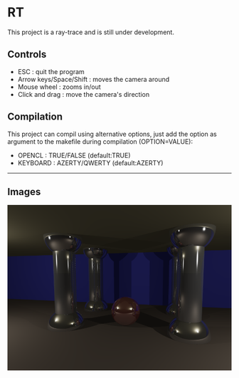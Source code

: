 # RT

This project is a ray-trace and is still under development.

## Controls

- ESC : quit the program
- Arrow keys/Space/Shift : moves the camera around
- Mouse wheel : zooms in/out
- Click and drag : move the camera's direction

## Compilation

This project can compil using alternative options, just add the option as argument to the makefile during compilation (OPTION=VALUE):
- OPENCL : TRUE/FALSE (default:TRUE)
- KEYBOARD : AZERTY/QWERTY (default:AZERTY)

---

## Images

![Image](img/PillarsReflect.png)
